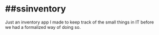 ##ssinventory
===========

Just an inventory app I made to keep track of the small things in IT before we had a formalized way of doing so.
